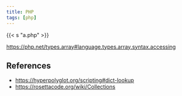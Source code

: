 ```yaml
---
title: PHP
tags: [php]
---
```


{{< s "a.php" >}}

<https://php.net/types.array#language.types.array.syntax.accessing>

## References

- <https://hyperpolyglot.org/scripting#dict-lookup>
- <https://rosettacode.org/wiki/Collections>
